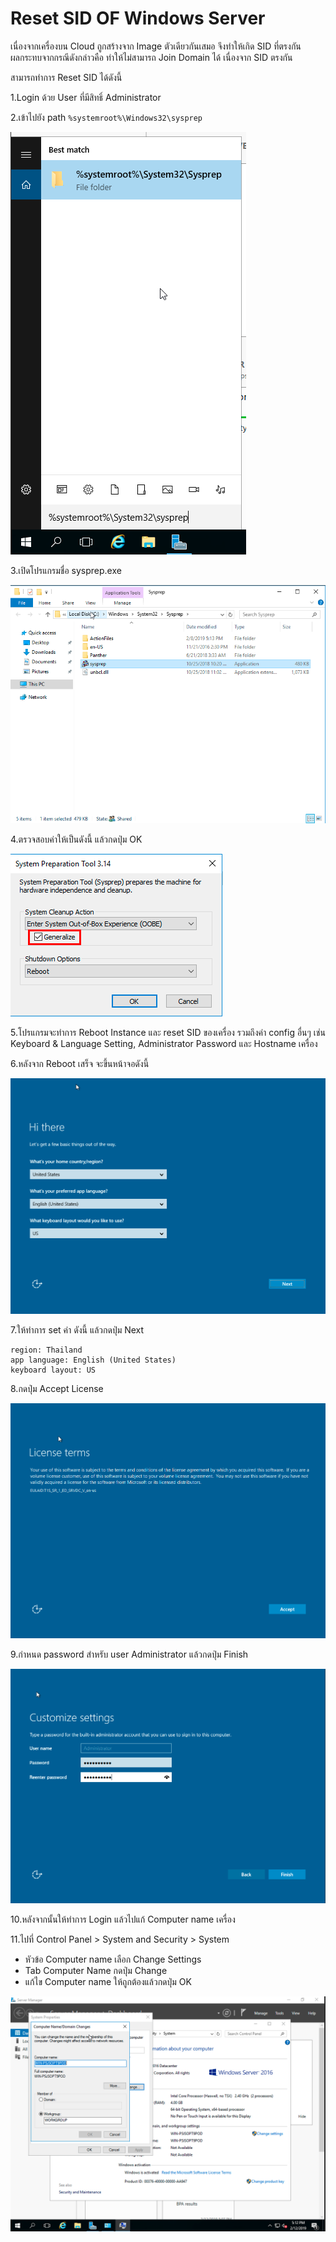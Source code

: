 # Reset SID OF Windows Server

เนื่องจากเครื่องบน Cloud ถูกสร้างจาก Image ตัวเดียวกันเสมอ จึงทำให้เกิด SID ที่ตรงกัน  
ผลกระทบจากกรณีดังกล่าวคือ ทำให้ไม่สามารถ Join Domain ได้ เนื่องจาก SID ตรงกัน

สามารถทำการ Reset SID ได้ดังนี้

1.Login ด้วย User ที่มีสิทธิ์ Administrator

2.เข้าไปยัง path `%systemroot%\Windows32\sysprep`

![](../../.gitbook/assets/k_how-to-reset-sid-of-windows-server-001.png)

3.เปิดโปรแกรมชื่อ sysprep.exe

![](../../.gitbook/assets/k_how-to-reset-sid-of-windows-server-002.png)

4.ตรวจสอบค่าให้เป็นดังนี้ แล้วกดปุ่ม OK

![](../../.gitbook/assets/k_how-to-reset-sid-of-windows-server-003.png)

5.โปรแกรมจะทำการ Reboot Instance และ reset SID ของเครื่อง รวมถึงค่า config อื่นๆ เช่น Keyboard & Language Setting, Administrator Password และ Hostname เครื่อง

6.หลังจาก Reboot เสร็จ จะขึ้นหน้าจอดังนี้

![](../../.gitbook/assets/k_how-to-reset-sid-of-windows-server-004.png)

7.ให้ทำการ set ค่า ดังนี้ แล้วกดปุ่ม Next

```text
region: Thailand
app language: English (United States)
keyboard layout: US
```

8.กดปุ่ม Accept License

![](../../.gitbook/assets/k_how-to-reset-sid-of-windows-server-005.png)

9.กำหนด password สำหรับ user Administrator แล้วกดปุ่ม Finish

![](../../.gitbook/assets/k_how-to-reset-sid-of-windows-server-006.png)

10.หลังจากนั้นให้ทำการ Login แล้วไปแก้ Computer name เครื่อง

11.ไปที่ Control Panel &gt; System and Security &gt; System

* หัวข้อ Computer name เลือก Change Settings
* Tab Computer Name กดปุ่ม Change
* แก้ไข Computer name ให้ถูกต้องแล้วกดปุ่ม OK

![](../../.gitbook/assets/k_how-to-reset-sid-of-windows-server-007.png)


